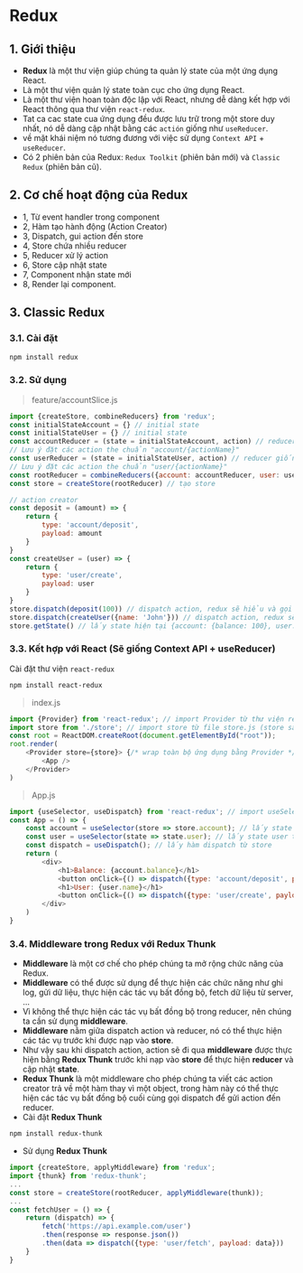 # Redux
## 1. Giới thiệu
- **Redux** là một thư viện giúp chúng ta quản lý state của một ứng dụng React.
- Là một thư viện quản lý state toàn cục cho ứng dụng React.
- Là một thư viện hoan toàn độc lập với React, nhưng dễ dàng kết hợp với React thông qua thư viện `react-redux`.
- Tat ca cac state cua ứng dụng đều được lưu trữ trong một store duy nhất, nó dễ dàng cập nhật bằng các `actión` giống như `useReducer`.
- về mặt khái niệm nó tương đương với việc sử dụng `Context API` + `useReducer`.
- Có 2 phiên bản của Redux: `Redux Toolkit` (phiên bản mới) và `Classic Redux` (phiên bản cũ). 

## 2. Cơ chế hoạt động của Redux
- 1, Từ event handler trong component
- 2, Hàm tạo hành động (Action Creator) 
- 3, Dispatch, gui action đến store
- 4, Store chứa nhiều reducer
- 5, Reducer xử lý action 
- 6, Store cập nhật state
- 7, Component nhận state mới 
- 8, Render lại component.

## 3. Classic Redux
### 3.1. Cài đặt
```bash
npm install redux
```
### 3.2. Sử dụng
>feature/accountSlice.js
```js
import {createStore, combineReducers} from 'redux';
const initialStateAccount = {} // initial state
const initialStateUser = {} // initial state
const accountReducer = (state = initialStateAccount, action) // reducer giống như useReducer
// Lưu ý đặt các action the chuẩn "account/{actionName}"
const userReducer = (state = initialStateUser, action) // reducer giống như useReducer
// Lưu ý đặt các action the chuẩn "user/{actionName}"
const rootReducer = combineReducers({account: accountReducer, user: userReducer}) // combine các reducer lại với nhau
const store = createStore(rootReducer) // tạo store

// action creator
const deposit = (amount) => {
    return {
        type: 'account/deposit',
        payload: amount
    }
}
const createUser = (user) => {
    return {
        type: 'user/create',
        payload: user
    }
}
store.dispatch(deposit(100)) // dispatch action, redux sẽ hiểu và gọi đến reducer của account
store.dispatch(createUser({name: 'John'})) // dispatch action, redux sẽ hiểu và gọi đến reducer của user
store.getState() // lấy state hiện tại {account: {balance: 100}, user: {name: 'John'}}
```

### 3.3. Kết hợp với React (Sẽ giống Context API + useReducer)
Cài đặt thư viện `react-redux`
```bash
npm install react-redux
```
>index.js
```js
import {Provider} from 'react-redux'; // import Provider từ thư viện react-redux
import store from './store'; // import store từ file store.js (store sau khi được createStore từ redux)
const root = ReactDOM.createRoot(document.getElementById("root"));
root.render(
    <Provider store={store}> {/* wrap toàn bộ ứng dụng bằng Provider */} 
        <App />
    </Provider>
)
```
>App.js
```js
import {useSelector, useDispatch} from 'react-redux'; // import useSelector, useDispatch từ thư viện react-redux
const App = () => {
    const account = useSelector(store => store.account); // lấy state account từ store {balance, loan, loanPurpose}
    const user = useSelector(state => state.user); // lấy state user từ store {fullName, nationalId, createdAt}
    const dispatch = useDispatch(); // lấy hàm dispatch từ store
    return (
        <div>
            <h1>Balance: {account.balance}</h1>
            <button onClick={() => dispatch({type: 'account/deposit', payload: 100})}>Deposit</button>
            <h1>User: {user.name}</h1>
            <button onClick={() => dispatch({type: 'user/create', payload: {name: 'John'}})}>Create User</button>
        </div>
    )
}
```

### 3.4. Middleware trong Redux với Redux Thunk
- **Middleware** là một cơ chế cho phép chúng ta mở rộng chức năng của Redux.
- **Middleware** có thể được sử dụng để thực hiện các chức năng như ghi log, gửi dữ liệu, thực hiện các tác vụ bất đồng bộ, fetch dữ liệu từ server, ...
- Vì không thể thực hiện các tác vụ bất đồng bộ trong reducer, nên chúng ta cần sử dụng **middleware**.
- **Middleware** nằm giữa dispatch action và reducer, nó có thể thực hiện các tác vụ trước khi được nạp vào **store**.
- Như vậy sau khi dispatch action, action sẽ đi qua **middleware** được thực hiện bằng **Redux Thunk** trước khi nạp vào **store** để thực hiện **reducer** và cập nhật **state**.
- **Redux Thunk** là một middleware cho phép chúng ta viết các action creator trả về một hàm thay vì một object, trong hàm này có thể thực hiện các tác vụ bất đồng bộ cuối cùng gọi dispatch để gửi action đến reducer.
- Cài đặt **Redux Thunk**
```bash
npm install redux-thunk
```
- Sử dụng **Redux Thunk**
```js
import {createStore, applyMiddleware} from 'redux';
import {thunk} from 'redux-thunk';
...
const store = createStore(rootReducer, applyMiddleware(thunk));
...
const fetchUser = () => {
    return (dispatch) => {
        fetch('https://api.example.com/user')
        .then(response => response.json())
        .then(data => dispatch({type: 'user/fetch', payload: data}))
    }
}

```
